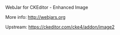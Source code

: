 WebJar for CKEditor - Enhanced Image

More info: http://webjars.org

Upstream: https://ckeditor.com/cke4/addon/image2
